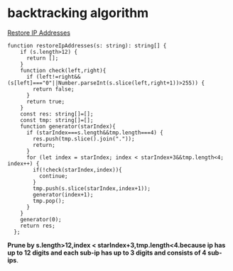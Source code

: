 # backtracking algorithm
[Restore IP Addresses](https://leetcode.com/problems/restore-ip-addresses/description/)
 
    function restoreIpAddresses(s: string): string[] {
        if (s.length>12) {
          return [];
        }
        function check(left,right){
          if (left!=right&&(s[left]==="0"||Number.parseInt(s.slice(left,right+1))>255)) {
            return false;
          }
          return true;
        }
        const res: string[]=[];
        const tmp: string[]=[];
        function generator(starIndex){
          if (starIndex===s.length&&tmp.length===4) {
            res.push(tmp.slice().join("."));
            return;
          }
          for (let index = starIndex; index < starIndex+3&&tmp.length<4; index++) {
            if(!check(starIndex,index)){
              continue;
            }
            tmp.push(s.slice(starIndex,index+1));
            generator(index+1);
            tmp.pop();
          }
        }
        generator(0);
        return res;
      };

**Prune by s.length>12,index < starIndex+3,tmp.length<4.because ip has up to 12 digits and each sub-ip has up to 3 digits and consists of 4 sub-ips**.
